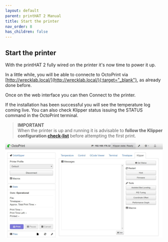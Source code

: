 ```yaml
---
layout: default
parent: printHAT 2 Manual
title: Start the printer
nav_order: 8
has_children: false
---
```


## Start the printer

With the printHAT 2 fully wired on the printer it's now time to power it up.

In a little while, you will be able to connecte to OctoPrint via [http://wrecklab.local/](http://wrecklab.local/){:target="_blank"}, as already done before.

Once on the web interface you can then Connect to the printer.

If the installation has been successful you will see the temperature log coming live. You can also check Klipper status issuing the STATUS command in the OctoPrint terminal.

> **IMPORTANT**  
When the printer is up and running it is advisable to **follow the Klipper configuration [check-list](https://github.com/KevinOConnor/klipper/blob/master/docs/Config_checks.md)** before attempting the first print.

![octopi](../assets/img/octo_screen_1.jpg)
